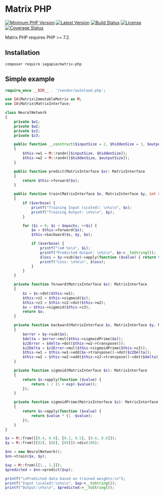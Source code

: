 # Matrix PHP

[![Minimum PHP Version](https://img.shields.io/badge/php-%3E%3D%207.2-8892BF.svg)](https://php.net/)
[![Latest Version](https://img.shields.io/packagist/v/iagapie/matrix-php.svg)](https://packagist.org/packages/iagapie/matrix-php)
[![Build Status](https://travis-ci.org/iagapie/matrix-php.svg?branch=master)](https://travis-ci.org/iagapie/matrix-php)
[![License](https://poser.pugx.org/iagapie/matrix-php/license)](https://packagist.org/packages/iagapie/matrix-php)
[![Coverage Status](https://coveralls.io/repos/github/iagapie/matrix-php/badge.svg?branch=master)](https://coveralls.io/github/iagapie/matrix-php?branch=master)

Matrix PHP requires PHP >= 7.2.

## Installation

```
composer require iagapie/matrix-php
```

## Simple example

```php
require_once __DIR__ . '/vendor/autoload.php';

use IA\Matrix\ImmutableMatrix as M;
use IA\Matrix\MatrixInterface;

class NeuralNetwork
{
    private $w1;
    private $w2;
    private $z2;
    private $z3;

    public function __construct($inputSize = 2, $hiddenSize = 3, $outputSize = 1)
    {
        $this->w1 = M::randn([$inputSize, $hiddenSize]);
        $this->w2 = M::randn([$hiddenSize, $outputSize]);
    }

    public function predict(MatrixInterface $x): MatrixInterface
    {
        return $this->forward($x);
    }

    public function train(MatrixInterface $x, MatrixInterface $y, int $epochs = 15000, bool $verbose = true): void
    {
        if ($verbose) {
            printf("Training Input (scaled): \n%s\n", $x);
            printf("Training Output: \n%s\n", $y);
        }

        for ($i = 0; $i < $epochs; ++$i) {
            $o = $this->forward($x);
            $this->backward($x, $y, $o);

            if ($verbose) {
                printf("\n# %s\n", $i);
                printf("Predicted Output: \n%s\n", $o->__toString());
                $loss = $y->sub($o)->apply(function ($value) { return $value * $value; })->mean();
                printf("Loss: \n%s\n", $loss);
            }
        }
    }

    private function forward(MatrixInterface $x): MatrixInterface
    {
        $z = $x->dot($this->w1);
        $this->z2 = $this->sigmoid($z);
        $this->z3 = $this->z2->dot($this->w2);
        $o = $this->sigmoid($this->z3);
        return $o;
    }

    private function backward(MatrixInterface $x, MatrixInterface $y, MatrixInterface $o): void
    {
        $error = $y->sub($o);
        $delta = $error->mul($this->sigmoidPrime($o));
        $z2Error = $delta->dot($this->w2->transpose());
        $z2Delta = $z2Error->mul($this->sigmoidPrime($this->z2));
        $this->w1 = $this->w1->add($x->transpose()->dot($z2Delta));
        $this->w2 = $this->w2->add($this->z2->transpose()->dot($delta));
    }

    private function sigmoid(MatrixInterface $s): MatrixInterface
    {
        return $s->apply(function ($value) {
            return 1 / (1 + exp(-$value));
        });
    }

    private function sigmoidPrime(MatrixInterface $s): MatrixInterface
    {
        return $s->apply(function ($value) {
            return $value * (1 -$value);
        });
    }
}

$x = M::from([[0.4, 0.9], [0.2, 0.5], [0.6, 0.6]]);
$y = M::from([[92], [86], [89]])->div(100);

$nn = new NeuralNetwork();
$nn->train($x, $y);

$xp = M::from([[1., 1.]]);
$predicted = $nn->predict($xp);

printf("\nPredicted data based on trained weights:\n");
printf("Input (scaled):\n%s\n", $xp->__toString());
printf("Output:\n%s\n", $predicted->__toString());
```

<!---
# docker-compose run --rm php-cli composer install
# docker-compose run --rm php-cli vendor/bin/phpunit
# docker-compose run --rm php-cli vendor/bin/php-coveralls -v
-->
